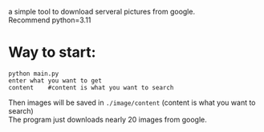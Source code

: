 a simple tool to download serveral pictures from google.<br>
Recommend python=3.11
# Way to start:
```
python main.py
enter what you want to get
content    #content is what you want to search
```
Then images will be saved in `./image/content` (content is what you want to search)<br>
The program just downloads nearly 20 images from google.


